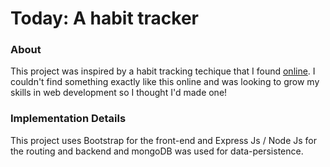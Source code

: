 # Today: A habit tracker

### About

This project was inspired by a habit tracking techique that I found [online](https://www.youtube.com/watch?v=0bxIg3M_MHY). I couldn't find something exactly like this online and was looking to grow my skills in web development so I thought I'd made one!


### Implementation Details

This project uses Bootstrap for the front-end and Express Js / Node Js for the routing and backend and mongoDB was used for data-persistence.

